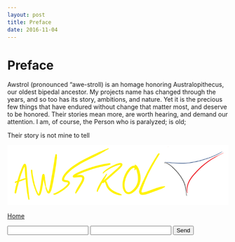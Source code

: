 ```yaml
---
layout: post
title: Preface
date: 2016-11-04
---
```


# Preface

Awstrol (pronounced “awe-stroll) is an homage honoring Australopithecus, our oldest bipedal ancestor. My projects name has changed through the years, and so too has its story, ambitions, and nature.
Yet it is the precious few things that have endured without change that matter most, and deserve to be honored. Their stories mean more, are worth hearing, and demand our attention. 
I am, of course, 
the Person who is paralyzed; is old; 


Their story is not mine to tell 

![](/assets/Awstrol%20logo.PNG)


<a href="https://trebor2.github.io/index.html">Home</a>

<form action="https://formspree.io/rbm@awstrol.com"
      method="POST">
    <input type="text" name="name">
    <input type="email" name="_replyto">
    <input type="submit" value="Send">
</form>
